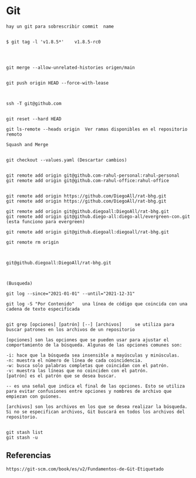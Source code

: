 # Git


    hay un git para sobrescribir commit  name


    $ git tag -l 'v1.8.5*'    v1.8.5-rc0




    git merge --allow-unrelated-histories origen/main


    git push origin HEAD --force-with-lease



    ssh -T git@github.com


    git reset --hard HEAD

    git ls-remote --heads origin  Ver ramas disponibles en el repositorio remoto

    Squash and Merge


    git checkout --values.yaml (Descartar cambios)


    git remote add origin git@github.com-rahul-personal:rahul-personal
    git remote add origin git@github.com-rahul-office:rahul-office


    git remote add origin https://github.com/DiegoAll/rat-bhg.git
    git remote add origin https://github.com/DiegoAll/rat-bhg.git

    git remote add origin git@github.diegoall:DiegoAll/rat-bhg.git
    git remote add origin git@github.diego-all:diego-all/evergreen-con.git  (esta funciono para evergreen)

    git remote add origin git@github.diegoall:diegoall/rat-bhg.git

    git remote rm origin
    


    git@github.diegoall:DiegoAll/rat-bhg.git



    (Busqueda)

    git log --since="2021-01-01" --until="2021-12-31"

    git log -S "Por Contenido"   una línea de código que coincida con una cadena de texto especificada


    git grep [opciones] [patrón] [--] [archivos]     se utiliza para buscar patrones en los archivos de un repositorio

    [opciones] son las opciones que se pueden usar para ajustar el comportamiento de la búsqueda. Algunas de las opciones comunes son:

    -i: hace que la búsqueda sea insensible a mayúsculas y minúsculas.
    -n: muestra el número de línea de cada coincidencia.
    -w: busca solo palabras completas que coincidan con el patrón.
    -v: muestra las líneas que no coinciden con el patrón.
    [patrón] es el patrón que se desea buscar.

    -- es una señal que indica el final de las opciones. Esto se utiliza para evitar confusiones entre opciones y nombres de archivo que empiezan con guiones.

    [archivos] son los archivos en los que se desea realizar la búsqueda. Si no se especifican archivos, Git buscará en todos los archivos del repositorio.


    git stash list
    git stash -u


## Referencias

    https://git-scm.com/book/es/v2/Fundamentos-de-Git-Etiquetado


